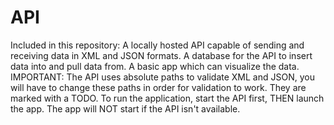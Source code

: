 # API
Included in this repository:
A locally hosted API capable of sending and receiving data in XML and JSON formats.
A database for the API to insert data into and pull data from.
A basic app which can visualize the data.
IMPORTANT: The API uses absolute paths to validate XML and JSON, you will have to change these paths in order for validation to work. They are marked with a TODO.
To run the application, start the API first, THEN launch the app. The app will NOT start if the API isn't available.
